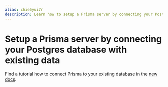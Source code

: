 ```yaml
---
alias: chie5yui7r
description: Learn how to setup a Prisma server by connecting your Postgres database with existing data.
---
```


# Setup a Prisma server by connecting your Postgres database with existing data

Find a tutorial how to connect Prisma to your existing database in the [new docs](https://docs-beta.prisma.io/1.13/get-started/01-setting-up-prisma-existing-database-a003/).
